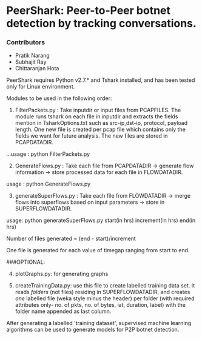PeerShark: Peer-to-Peer botnet detection by tracking conversations.
============================

### Contributors
* Pratik Narang
* Subhajit Ray
* Chittaranjan Hota


PeerShark requires Python v2.7.* and Tshark installed, and has been tested only for Linux environment. 

Modules to be used in the following order:

1. FilterPackets.py : Take inputdir or input files from PCAPFILES.
The module runs tshark on each file in inputdir and extracts the
fields mention in TsharkOptions.txt such as src-ip,dst-ip,
protocol, payload length. One new file is created per pcap file 
which contains only the fields we want for future analysis. The
new files are stored in PCAPDATADIR.

...usage : python FilterPackets.py

2. GenerateFlows.py : Take each file from PCAPDATADIR -> generate
flow information -> store processed data for each file in
FLOWDATADIR. 

  usage : python GenerateFlows.py

3. generateSuperFlows.py : Take each file from FLOWDATADIR -> merge
flows into superflows based on input parameters -> store in 
SUPERFLOWDATADIR.

 usage: python generateSuperFlows.py start(in hrs) increment(in hrs) end(in hrs)

  Number of files generated = (end - start)/increment

  One file is generated for each value of timegap ranging from start to end.

###OPTIONAL:

4. plotGraphs.py: for generating graphs

5. createTrainingData.py: use this file to create labelled training data set. 
It reads *folders* (not files) residing in SUPERFLOWDATADIR, and creates *one* 
labelled file (weka style minus the header) per folder (with required attributes only- 
no. of pkts, no. of bytes, iat, duration, label) with the folder name appended as last column.

After generating a labelled 'training dataset', supervised machine learning algorithms
can be used to generate models for P2P botnet detection.